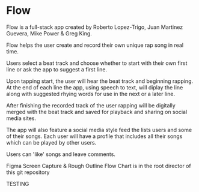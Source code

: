 # Flow

Flow is a full-stack app created by Roberto Lopez-Trigo, Juan Martinez Guevera, Mike Power & Greg King.

Flow helps the user create and record their own unique rap song in real time.

Users select a beat track and choose whether to start with their own first line or ask the app to suggest a first line.

Upon tapping start, the user will hear the beat track and beginning rapping. At the end of each line the app,
using speech to text, will diplay the line along with suggested rhying words for use in the next or a later line.

After finishing the recorded track of the user rapping will be digitally merged with the beat track and saved for
playback and sharing on social media sites.

The app will also feature a social media style feed the lists users and some of their songs. Each user will have a profile
that includes all their songs which can be played by other users.

Users can 'like' songs and leave comments.

Figma Screen Capture & Rough Outline Flow Chart is in the root director of this git repository

TESTING
